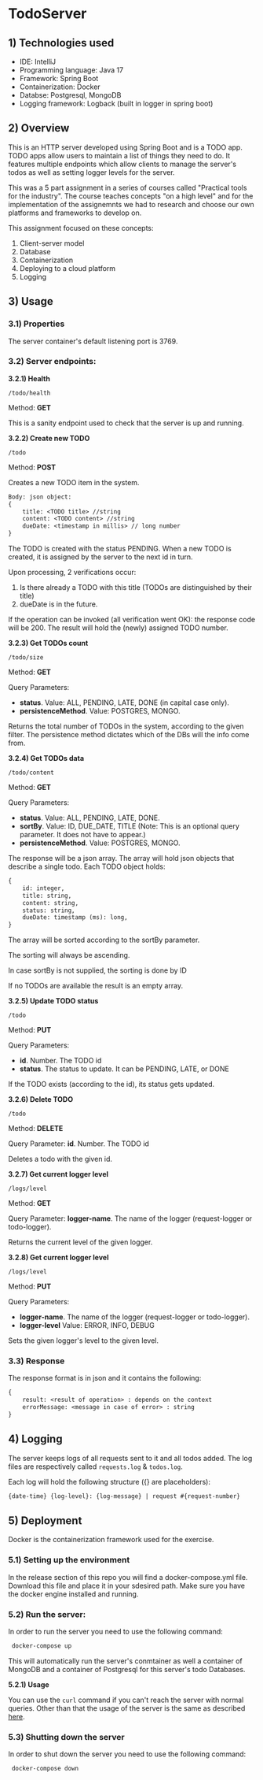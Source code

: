 # TodoServer

## 1) Technologies used

* IDE: IntelliJ
* Programming language: Java 17
* Framework: Spring Boot
* Containerization: Docker
* Databse: Postgresql, MongoDB
* Logging framework: Logback (built in logger in spring boot)

## 2) Overview

This is an HTTP server developed using Spring Boot and is a TODO app. TODO apps allow users to maintain a list of things they need to do.
It features multiple endpoints which allow clients to manage the server's todos as well as setting logger levels for the server.

This was a 5 part assignment in a series of courses called "Practical tools for the industry".
The course teaches concepts "on a high level" and for the implementation of the assignemnts we had to research and choose our own platforms and
frameworks to develop on.

This assignment focused on these concepts:
1. Client-server model
2. Database
3. Containerization
4. Deploying to a cloud platform
5. Logging 


## 3) Usage

### 3.1) Properties
The server container's default listening port is 3769.

### 3.2) Server endpoints:

**3.2.1) Health**

`/todo/health`

Method: **GET**

This is a sanity endpoint used to check that the server is up and running.


**3.2.2) Create new TODO**

`/todo`

Method: **POST**

Creates a new TODO item in the system. 

```diff
Body: json object:
{
    title: <TODO title> //string
    content: <TODO content> //string
    dueDate: <timestamp in millis> // long number
}
```

The TODO is created with the status PENDING.
When a new TODO is created, it is assigned by the server to the next id in turn.

Upon processing, 2 verifications occur:
1) Is there already a TODO with this title (TODOs are distinguished by their title)
2) dueDate is in the future. 

If the operation can be invoked (all verification went OK): the response code will be 200.
The result will hold the (newly) assigned TODO number.


**3.2.3) Get TODOs count**

`/todo/size`

Method: **GET**

Query Parameters: 
- **status**. Value: ALL, PENDING, LATE, DONE (in capital case only).
- **persistenceMethod**. Value: POSTGRES, MONGO.

Returns the total number of TODOs in the system, according to the given filter. The persistence method dictates which of the DBs will the info come from.


**3.2.4) Get TODOs data**

`/todo/content`

Method: **GET**

Query Parameters: 
- **status**. Value: ALL, PENDING, LATE, DONE.
- **sortBy**. Value: ID, DUE_DATE, TITLE (Note: This is an optional query parameter. It does not have to appear.)
- **persistenceMethod**. Value: POSTGRES, MONGO.

The response will be a json array. The array will hold json objects that describe a single todo. 
Each TODO object holds:

```diff
{
	id: integer,
	title: string,
	content: string,
	status: string,
	dueDate: timestamp (ms): long,
}
```

The array will be sorted according to the sortBy parameter.

The sorting will always be ascending.

In case sortBy is not supplied, the sorting is done by ID

If no TODOs are available the result is an empty array.


**3.2.5) Update TODO status**

`/todo`

Method: **PUT**

Query Parameters: 
- **id**. Number. The TODO id
- **status**. The status to update. It can be PENDING, LATE, or DONE

If the TODO exists (according to the id), its status gets updated.


**3.2.6) Delete TODO**

`/todo`

Method: **DELETE**

Query Parameter: **id**. Number. The TODO id

Deletes a todo with the given id.


**3.2.7) Get current logger level**

`/logs/level`

Method: **GET**

Query Parameter: **logger-name**. The name of the logger (request-logger or todo-logger).

Returns the current level of the given logger.


**3.2.8) Get current logger level**

`/logs/level`

Method: **PUT**

Query Parameters: 
- **logger-name**. The name of the logger (request-logger or todo-logger).
- **logger-level** Value: ERROR, INFO, DEBUG

Sets the given logger's level to the given level.

### 3.3) Response
The response format is in json and it contains the following:
```diff
{
	result: <result of operation> : depends on the context
	errorMessage: <message in case of error> : string
}
```

## 4) Logging

The server keeps logs of all requests sent to it and all todos added. The log files are respectively called `requests.log` & `todos.log`.

Each log will hold the following structure ({} are placeholders):
```diff
{date-time} {log-level}: {log-message} | request #{request-number}
```

## 5) Deployment
Docker is the containerization framework used for the exercise. 

### 5.1) Setting up the environment
In the release section of this repo you will find a docker-compose.yml file. Download this file and place it in your sdesired path.
Make sure you have the docker engine installed and running.

### 5.2) Run the server:
In order to run the server you need to use the following command:
```diff
 docker-compose up
```
This will automatically run the server's conmtainer as well a container of MongoDB and a container of Postgresql for this server's todo Databases.

**5.2.1) Usage**

You can use the `curl` command if you can't reach the server with normal queries.
Other than that the usage of the server is the same as described [here](#3-Usage).

### 5.3) Shutting down the server
In order to shut down the server you need to use the following command:
```diff
 docker-compose down
```

